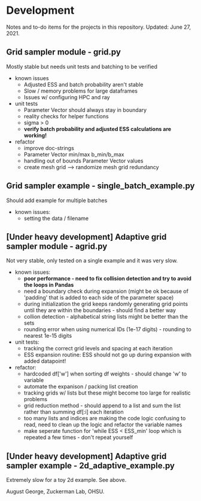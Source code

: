 # Development
Notes and to-do items for the projects in this repository.
Updated: June 27, 2021.

## Grid sampler module - grid.py
Mostly stable but needs unit tests and batching to be verified
* known issues
    * Adjusted ESS and batch probability aren't stable
    * Slow / memory problems for large dataframes
    * Issues w/ configuring HPC and ray
* unit tests 
    * Parameter Vector should always stay in boundary
    * reality checks for helper functions
    * sigma > 0
    * **verify batch probability and adjusted ESS calculations are working!**
* refactor
    * improve doc-strings  
    * Parameter Vector min/max b_min/b_max
    * handling out of bounds Parameter Vector values
    * create mesh grid --> randomize mesh grid redundancy

## Grid sampler example - single_batch_example.py
Should add example for multiple batches
* known issues: 
    * setting the data / filename


## [Under heavy development] Adaptive grid sampler module - agrid.py 
Not very stable, only tested on a single example and it was very slow. 
* known issues:
    * **poor performance - need to fix collision detection and try to avoid the loops in Pandas**
    * need a boundary check during expansion (might be ok because of 'padding' that is added to each side of the parameter space)
    * during initialization the grid keeps randomly generating grid points until they are within the boundaries - should find a better way
    * collion detection - alphabetical string lists might be better than the sets
    * rounding error when using numerical IDs (1e-17 digits) - rounding to nearest 1e-15 digits
* unit tests:
    * tracking the correct grid levels and spacing at each iteration
    * ESS expansion routine: ESS should not go up during expansion with added datapoint!
* refactor: 
    * hardcoded df['w'] when sorting df weights - should change 'w' to variable
    * automate the expanison / packing list creation
    * tracking grids w/ lists but these might become too large for realistic problems
    * grid reduction method - should append to a list and sum the list rather than summing df[:i] each iteration
    * too many lists and indices are making the code logic confusing to read, need to clean up the logic and refactor the variable names
    * make seperate function for 'while ESS < ESS_min' loop which is repeated a few times - don't repeat yourself

## [Under heavy development] Adaptive grid sampler example - 2d_adaptive_example.py
Extremely slow for a toy 2d example. See above. 


August George, Zuckerman Lab, OHSU. 
